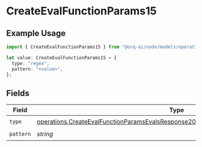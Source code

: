 # CreateEvalFunctionParams15

## Example Usage

```typescript
import { CreateEvalFunctionParams15 } from "@orq-ai/node/models/operations";

let value: CreateEvalFunctionParams15 = {
  type: "regex",
  pattern: "<value>",
};
```

## Fields

| Field                                                                                                                                                                                          | Type                                                                                                                                                                                           | Required                                                                                                                                                                                       | Description                                                                                                                                                                                    |
| ---------------------------------------------------------------------------------------------------------------------------------------------------------------------------------------------- | ---------------------------------------------------------------------------------------------------------------------------------------------------------------------------------------------- | ---------------------------------------------------------------------------------------------------------------------------------------------------------------------------------------------- | ---------------------------------------------------------------------------------------------------------------------------------------------------------------------------------------------- |
| `type`                                                                                                                                                                                         | [operations.CreateEvalFunctionParamsEvalsResponse200ApplicationJSONResponseBody515Type](../../models/operations/createevalfunctionparamsevalsresponse200applicationjsonresponsebody515type.md) | :heavy_check_mark:                                                                                                                                                                             | N/A                                                                                                                                                                                            |
| `pattern`                                                                                                                                                                                      | *string*                                                                                                                                                                                       | :heavy_check_mark:                                                                                                                                                                             | N/A                                                                                                                                                                                            |
